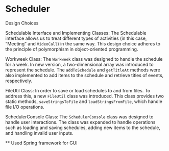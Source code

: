 # Scheduler

Design Choices 

Schedulable Interface and Implementing Classes: 
The Schedulable interface allows us to treat different types of activities (in this case,
“Meeting” and `VideoCall`) in the same way. This design choice adheres to the principle
of polymorphism in object-oriented programming.

Workweek Class: 
The `Workweek` class was designed to handle the schedule for a week. In new version, a two-dimensional array was introduced to represent the schedule. The `addToSchedule` and `getTitleAt` methods were also implemented to add items to the schedule and retrieve titles of events, respectively.

FileUtil Class: 
In order to save or load schedules to and from files. To
address this, a new `FileUtil` class was introduced. This class provides two static
methods, `saveStringsToFile` and `loadStringsFromFile`, which handle file I/O
operations.


SchedulerConsole Class: 
The `SchedulerConsole` class was designed to handle user interactions. 
The class was expanded to handle  operations such as loading and saving schedules, adding
new items to the schedule, and handling invalid user inputs.


** Used Spring framework for GUI 
